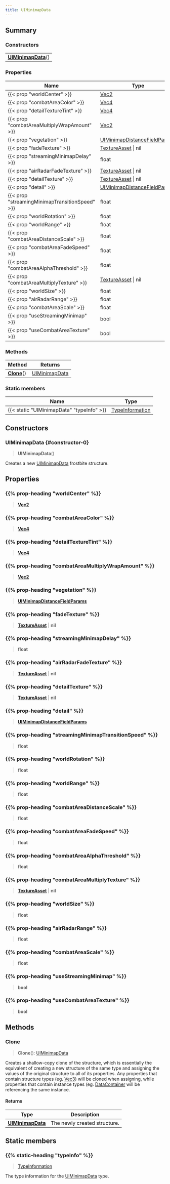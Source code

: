 ```yaml
---
title: UIMinimapData
---
```



## Summary
### Constructors
| |
| ----------- |
| **[UIMinimapData](#constructor-0)**() |

### Properties
| Name | Type |
| ---- | ---- |
| {{< prop "worldCenter" >}} | [Vec2](/vext/ref/shared/class/vec2) |
| {{< prop "combatAreaColor" >}} | [Vec4](/vext/ref/shared/class/vec4) |
| {{< prop "detailTextureTint" >}} | [Vec4](/vext/ref/shared/class/vec4) |
| {{< prop "combatAreaMultiplyWrapAmount" >}} | [Vec2](/vext/ref/shared/class/vec2) |
| {{< prop "vegetation" >}} | [UIMinimapDistanceFieldParams](/vext/ref/fb/uiminimapdistancefieldparams) |
| {{< prop "fadeTexture" >}} | [TextureAsset](/vext/ref/fb/textureasset) \| nil |
| {{< prop "streamingMinimapDelay" >}} | float |
| {{< prop "airRadarFadeTexture" >}} | [TextureAsset](/vext/ref/fb/textureasset) \| nil |
| {{< prop "detailTexture" >}} | [TextureAsset](/vext/ref/fb/textureasset) \| nil |
| {{< prop "detail" >}} | [UIMinimapDistanceFieldParams](/vext/ref/fb/uiminimapdistancefieldparams) |
| {{< prop "streamingMinimapTransitionSpeed" >}} | float |
| {{< prop "worldRotation" >}} | float |
| {{< prop "worldRange" >}} | float |
| {{< prop "combatAreaDistanceScale" >}} | float |
| {{< prop "combatAreaFadeSpeed" >}} | float |
| {{< prop "combatAreaAlphaThreshold" >}} | float |
| {{< prop "combatAreaMultiplyTexture" >}} | [TextureAsset](/vext/ref/fb/textureasset) \| nil |
| {{< prop "worldSize" >}} | float |
| {{< prop "airRadarRange" >}} | float |
| {{< prop "combatAreaScale" >}} | float |
| {{< prop "useStreamingMinimap" >}} | bool |
| {{< prop "useCombatAreaTexture" >}} | bool |

### Methods
| Method | Returns |
| ------ | ---- |
| **[Clone](#clone)**() | [UIMinimapData](/vext/ref/fb/uiminimapdata) |

### Static members
| Name | Type |
| ---- | ---- |
| {{< static "UIMinimapData" "typeInfo" >}} | [TypeInformation](/vext/ref/shared/class/typeinformation) |

## Constructors
### UIMinimapData {#constructor-0}
> **UIMinimapData**()

Creates a new [UIMinimapData](/vext/ref/fb/uiminimapdata) frostbite structure.

## Properties
### {{% prop-heading "worldCenter" %}}
> **[Vec2](/vext/ref/shared/class/vec2)**

### {{% prop-heading "combatAreaColor" %}}
> **[Vec4](/vext/ref/shared/class/vec4)**

### {{% prop-heading "detailTextureTint" %}}
> **[Vec4](/vext/ref/shared/class/vec4)**

### {{% prop-heading "combatAreaMultiplyWrapAmount" %}}
> **[Vec2](/vext/ref/shared/class/vec2)**

### {{% prop-heading "vegetation" %}}
> **[UIMinimapDistanceFieldParams](/vext/ref/fb/uiminimapdistancefieldparams)**

### {{% prop-heading "fadeTexture" %}}
> **[TextureAsset](/vext/ref/fb/textureasset)** | **nil**

### {{% prop-heading "streamingMinimapDelay" %}}
> **float**

### {{% prop-heading "airRadarFadeTexture" %}}
> **[TextureAsset](/vext/ref/fb/textureasset)** | **nil**

### {{% prop-heading "detailTexture" %}}
> **[TextureAsset](/vext/ref/fb/textureasset)** | **nil**

### {{% prop-heading "detail" %}}
> **[UIMinimapDistanceFieldParams](/vext/ref/fb/uiminimapdistancefieldparams)**

### {{% prop-heading "streamingMinimapTransitionSpeed" %}}
> **float**

### {{% prop-heading "worldRotation" %}}
> **float**

### {{% prop-heading "worldRange" %}}
> **float**

### {{% prop-heading "combatAreaDistanceScale" %}}
> **float**

### {{% prop-heading "combatAreaFadeSpeed" %}}
> **float**

### {{% prop-heading "combatAreaAlphaThreshold" %}}
> **float**

### {{% prop-heading "combatAreaMultiplyTexture" %}}
> **[TextureAsset](/vext/ref/fb/textureasset)** | **nil**

### {{% prop-heading "worldSize" %}}
> **float**

### {{% prop-heading "airRadarRange" %}}
> **float**

### {{% prop-heading "combatAreaScale" %}}
> **float**

### {{% prop-heading "useStreamingMinimap" %}}
> **bool**

### {{% prop-heading "useCombatAreaTexture" %}}
> **bool**

## Methods
### Clone
> **Clone**(): [UIMinimapData](/vext/ref/fb/uiminimapdata)

Creates a shallow-copy clone of the structure, which is essentially the equivalent of creating a new structure of the same type and assigning the values of the original structure to all of its properties. Any properties that contain structure types (eg. [Vec3](/vext/ref/shared/class/vec3)) will be cloned when assigning, while properties that contain instance types (eg. [DataContainer](/vext/ref/shared/class/datacontainer) will be referencing the same instance.

#### Returns
| Type | Description |
| ---- | ----------- |
| **[UIMinimapData](/vext/ref/fb/uiminimapdata)** | The newly created structure. |

## Static members
### {{% static-heading "typeInfo" %}}
> [TypeInformation](/vext/ref/shared/class/typeinformation)

The type information for the [UIMinimapData](/vext/ref/fb/uiminimapdata) type.

